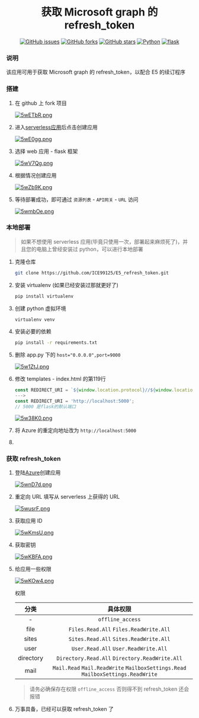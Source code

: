 <div align="center">
<h1>获取 Microsoft graph 的 refresh_token</h1>

[![GitHub issues](https://img.shields.io/github/issues/ICE99125/E5_refresh_token?color=red&style=for-the-badge)](https://github.com/ICE99125/E5_refresh_token/issues)  [![GitHub forks](https://img.shields.io/github/forks/ICE99125/E5_refresh_token?style=for-the-badge)](https://github.com/ICE99125/E5_refresh_token/network)  [![GitHub stars](https://img.shields.io/github/stars/ICE99125/E5_refresh_token?style=for-the-badge)](https://github.com/ICE99125/E5_refresh_token/stargazers)  [![Python](https://img.shields.io/badge/python-3.6%2B-orange?style=for-the-badge)](https://www.python.org/)  [![flask](https://img.shields.io/badge/Flask-1.0.2-blue?style=for-the-badge)](https://flask.palletsprojects.com/en/2.0.x/)
</div>

### 说明

该应用可用于获取 Microsoft graph 的 refresh_token，以配合 E5 的续订程序

### 搭建
1. 在 github 上 fork 项目

   [![5wETbR.png](https://z3.ax1x.com/2021/10/19/5wETbR.png)](https://imgtu.com/i/5wETbR)

2. 进入[serverless应用](https://console.cloud.tencent.com/sls)后点击创建应用

   [![5wE0gg.png](https://z3.ax1x.com/2021/10/19/5wE0gg.png)](https://imgtu.com/i/5wE0gg)

3. 选择 web 应用 - flask 框架

   [![5wV7Qg.png](https://z3.ax1x.com/2021/10/19/5wV7Qg.png)](https://imgtu.com/i/5wV7Qg)

4. 根据情况创建应用

   [![5wZb9K.png](https://z3.ax1x.com/2021/10/19/5wZb9K.png)](https://imgtu.com/i/5wZb9K)

5. 等待部署成功，即可通过 `资源列表` - `API网关` - `URL` 访问

   [![5wmbOe.png](https://z3.ax1x.com/2021/10/19/5wmbOe.png)](https://imgtu.com/i/5wmbOe)

### 本地部署

> 如果不想使用 serverless 应用(毕竟只使用一次，部署起来麻烦死了)，并且您的电脑上曾经安装过 python，可以进行本地部署

1. 克隆仓库

   ```bash
   git clone https://github.com/ICE99125/E5_refresh_token.git
   ```

2. 安装 virtualenv (如果已经安装过那就更好了)

   ```bash
   pip install virtualenv

3. 创建 python 虚拟环境

   ```bash
   virtualenv venv
   ```

4. 安装必要的依赖

   ``` bash
   pip install -r requirements.txt

5. 删除 app.py 下的 `host="0.0.0.0",port=9000`

   [![5w1ZtJ.png](https://z3.ax1x.com/2021/10/19/5w1ZtJ.png)](https://imgtu.com/i/5w1ZtJ)

6. 修改 templates - index.html 的第119行

   ```javascript
   const REDIRECT_URI = `${window.location.protocol}//${window.location.hostname}/release/`;
   --->
   const REDIRECT_URI = 'http://localhost:5000';
   // 5000 是flask的默认端口
   ```

   [![5w38K0.png](https://z3.ax1x.com/2021/10/19/5w38K0.png)](https://imgtu.com/i/5w38K0)

7. 将 Azure 的重定向地址改为 `http://localhost:5000`

8. 

### 获取 refresh_token

1. 登陆[Azure](https://portal.azure.com/#blade/Microsoft_AAD_IAM/ActiveDirectoryMenuBlade/RegisteredApps)创建应用

   [![5wnD7d.png](https://z3.ax1x.com/2021/10/19/5wnD7d.png)](https://imgtu.com/i/5wnD7d)

2. 重定向 URL 填写从 serverless 上获得的 URL

   [![5wusrF.png](https://z3.ax1x.com/2021/10/19/5wusrF.png)](https://imgtu.com/i/5wusrF)

3. 获取应用 ID

   [![5wKmsU.png](https://z3.ax1x.com/2021/10/19/5wKmsU.png)](https://imgtu.com/i/5wKmsU)

4. 获取密钥

   [![5wKBFA.png](https://z3.ax1x.com/2021/10/19/5wKBFA.png)](https://imgtu.com/i/5wKBFA)

5. 给应用一些权限

   [![5wKOw4.png](https://z3.ax1x.com/2021/10/19/5wKOw4.png)](https://imgtu.com/i/5wKOw4)

   权限

   |   分类    |                           具体权限                           |
   | :-------: | :----------------------------------------------------------: |
   |     -     |                       `offline_access`                       |
   |   file    |           `Files.Read.All`  `Files.ReadWrite.All`            |
   |   sites   |            `Sites.Read.All` `Sites.ReadWrite.All`            |
   |   user    |            `User.Read.All`  `User.ReadWrite.All`             |
   | directory |       `Directory.Read.All`  `Directory.ReadWrite.All`        |
   |   mail    | `Mail.Read`  `Mail.ReadWrite`  `MailboxSettings.Read`  `MailboxSettings.ReadWrite` |

   > 请务必确保存在权限 `offline_access` 否则得不到 refresh_token 还会报错

6. 万事具备，已经可以获取 refresh_token 了